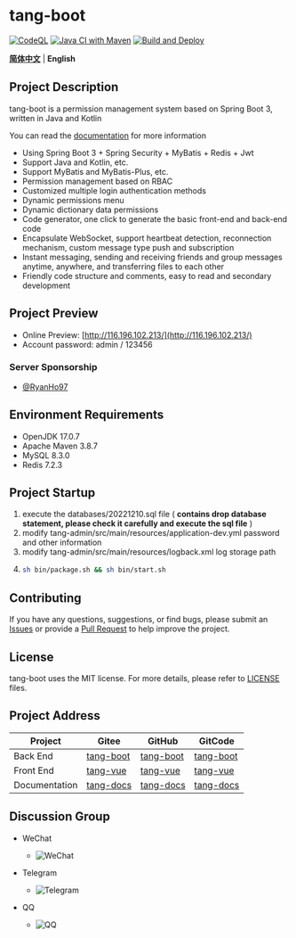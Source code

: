 # tang-boot

[![CodeQL](https://github.com/tangllty/tang-boot/actions/workflows/codeql.yml/badge.svg)](https://github.com/tangllty/tang-boot/actions/workflows/codeql.yml)
[![Java CI with Maven](https://github.com/tangllty/tang-boot/actions/workflows/maven.yml/badge.svg)](https://github.com/tangllty/tang-boot/actions/workflows/maven.yml)
[![Build and Deploy](https://github.com/tangllty/tang-boot/actions/workflows/deploy.yml/badge.svg)](https://github.com/tangllty/tang-boot/actions/workflows/deploy.yml)

[**简体中文**](./README.md) | **English**

## Project Description

tang-boot is a permission management system based on Spring Boot 3, written in Java and Kotlin

You can read the [documentation](https://tangllty.eu.org/) for more information

* Using Spring Boot 3 + Spring Security + MyBatis + Redis + Jwt
* Support Java and Kotlin, etc.
* Support MyBatis and MyBatis-Plus, etc.
* Permission management based on RBAC
* Customized multiple login authentication methods
* Dynamic permissions menu
* Dynamic dictionary data permissions
* Code generator, one click to generate the basic front-end and back-end code
* Encapsulate WebSocket, support heartbeat detection, reconnection mechanism, custom message type push and subscription
* Instant messaging, sending and receiving friends and group messages anytime, anywhere, and transferring files to each other
* Friendly code structure and comments, easy to read and secondary development

## Project Preview

* Online Preview: [http://116.196.102.213/](http://116.196.102.213/)
* Account password: admin / 123456

### Server Sponsorship

* [@RyanHo97](https://github.com/RyanHo97/)

## Environment Requirements

* OpenJDK 17.0.7
* Apache Maven 3.8.7
* MySQL 8.3.0
* Redis 7.2.3

## Project Startup

1. execute the databases/20221210.sql file ( **contains drop database statement, please check it carefully and execute the sql file** )
2. modify tang-admin/src/main/resources/application-dev.yml password and other information
3. modify tang-admin/src/main/resources/logback.xml log storage path
4. ```bash
   sh bin/package.sh && sh bin/start.sh
   ```

## Contributing

If you have any questions, suggestions, or find bugs, please submit an [Issues](https://github.com/tangllty/tang-boot/issues/new) or provide a [Pull Request](https://github.com/tangllty/tang-boot/pull/new) to help improve the project.

## License

tang-boot uses the MIT license. For more details, please refer to [LICENSE](https://github.com/tangllty/tang-boot/blob/master/LICENSE) files.

## Project Address

| Project       | Gitee                                          | GitHub                                          | GitCode                                                 |
| ------------- | ---------------------------------------------- | ----------------------------------------------- | ------------------------------------------------------- |
| Back End      | [tang-boot](https://gitee.com/tangllty/tang-boot) | [tang-boot](https://github.com/tangllty/tang-boot) | [tang-boot](https://gitcode.net/weixin_45456454/tang-boot) |
| Front End     | [tang-vue](https://gitee.com/tangllty/tang-vue)   | [tang-vue](https://github.com/tangllty/tang-vue)   | [tang-vue](https://gitcode.net/weixin_45456454/tang-vue)   |
| Documentation | [tang-docs](https://gitee.com/tangllty/tang-docs) | [tang-docs](https://github.com/tangllty/tang-docs) | [tang-docs](https://gitcode.net/weixin_45456454/tang-docs) |

## Discussion Group

- WeChat

  - ![WeChat](https://github.com/tangllty/tang-docs/raw/master/docs/public/wechat.png)
- Telegram

  - ![Telegram](https://github.com/tangllty/tang-docs/raw/master/docs/public/telegram.png)
- QQ

  - ![QQ](https://github.com/tangllty/tang-docs/raw/master/docs/public/qq.png)

